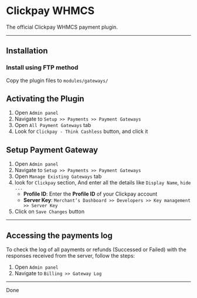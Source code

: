 # Clickpay WHMCS

The official Clickpay WHMCS payment plugin.

- - -

## Installation

### Install using FTP method

Copy the plugin files to `modules/gateways/`

## Activating the Plugin

1. Open `Admin panel`
2. Navigate to `Setup >> Payments >> Payment Gateways`
3. Open `All Payment Gateways` tab
4. Look for `Clickpay - Think Cashless` button, and click it

## Setup Payment Gateway

1. Open `Admin panel`
2. Navigate to `Setup >> Payments >> Payment Gateways`
3. Open `Manage Existing Gateways` tab
4. look for `Clickpay` section, And enter all the details like `Display Name`, `hide ...`
   - **Profile ID**: Enter the **Profile ID** of your Clickpay account
   - **Server Key**: `Merchant’s Dashboard >> Developers >> Key management >> Server Key`
5. Click on `Save Changes` button

- - -

## Accessing the payments log

To check the log of all payments or refunds (Successed or Failed) with the responses received from the server,
follow the steps:

1. Open `Admin panel`
2. Navigate to `Billing >> Gateway Log`

- - -

Done
